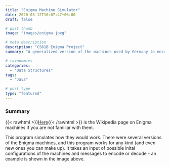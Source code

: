 ```yaml
---
title: "Enigma Machine Simulator"
date: 2020-03-12T10:07:47+06:00
draft: false

# post thumb
image: "images/enigma.jpeg"

# meta description
description: "CS61B Enigma Project"
summary: "A generalized version of the machines used by Germany to encrypt its communications during WWII."

# taxonomies
categories: 
  - "Data Structures"
tags:
  - "Java"

# post type
type: "featured"
---
```


### Summary
{{< rawhtml >}}<a href="https://en.wikipedia.org/wiki/Enigma_machine" target="_blank">Here</a>{{< /rawhtml >}} is the Wikipedia page on Enigma machines if you are not familiar with them.

This program simulates how they would work. There were several versions of the Enigma machines, and this program works for any kind (and even new ones you can make up). It takes an input of possible inital configurations of the machines and messages to encode or decode - an example is shown in the image above.